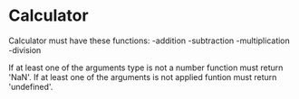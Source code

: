 # Calculator

Calculator must have these functions:
-addition
-subtraction
-multiplication
-division

If at least one of the arguments type is not a number function must return 'NaN'.
If at least one of the arguments is not applied funtion must return 'undefined'.
